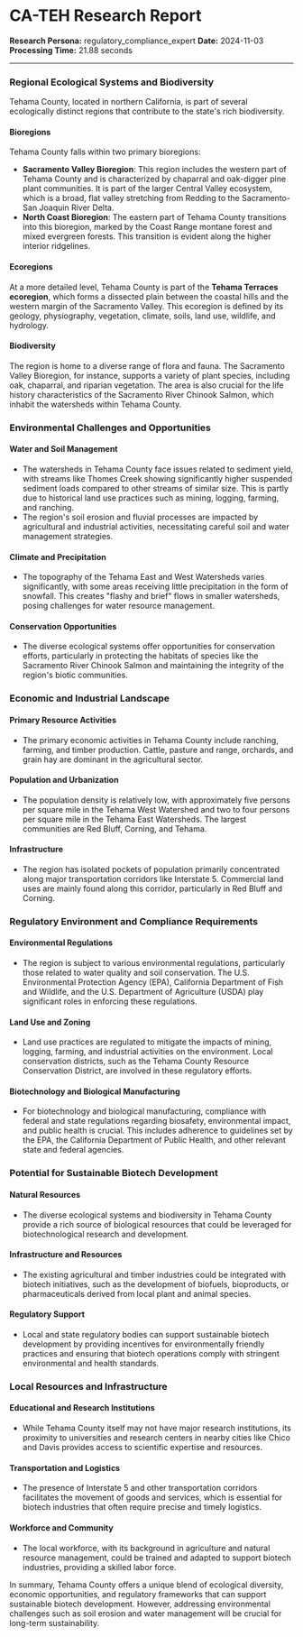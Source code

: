# CA-TEH Research Report

**Research Persona:** regulatory_compliance_expert
**Date:** 2024-11-03
**Processing Time:** 21.88 seconds

---

### Regional Ecological Systems and Biodiversity

Tehama County, located in northern California, is part of several ecologically distinct regions that contribute to the state's rich biodiversity.

#### Bioregions
Tehama County falls within two primary bioregions:
- **Sacramento Valley Bioregion**: This region includes the western part of Tehama County and is characterized by chaparral and oak-digger pine plant communities. It is part of the larger Central Valley ecosystem, which is a broad, flat valley stretching from Redding to the Sacramento-San Joaquin River Delta.
- **North Coast Bioregion**: The eastern part of Tehama County transitions into this bioregion, marked by the Coast Range montane forest and mixed evergreen forests. This transition is evident along the higher interior ridgelines.

#### Ecoregions
At a more detailed level, Tehama County is part of the **Tehama Terraces ecoregion**, which forms a dissected plain between the coastal hills and the western margin of the Sacramento Valley. This ecoregion is defined by its geology, physiography, vegetation, climate, soils, land use, wildlife, and hydrology.

#### Biodiversity
The region is home to a diverse range of flora and fauna. The Sacramento Valley Bioregion, for instance, supports a variety of plant species, including oak, chaparral, and riparian vegetation. The area is also crucial for the life history characteristics of the Sacramento River Chinook Salmon, which inhabit the watersheds within Tehama County.

### Environmental Challenges and Opportunities

#### Water and Soil Management
- The watersheds in Tehama County face issues related to sediment yield, with streams like Thomes Creek showing significantly higher suspended sediment loads compared to other streams of similar size. This is partly due to historical land use practices such as mining, logging, farming, and ranching.
- The region's soil erosion and fluvial processes are impacted by agricultural and industrial activities, necessitating careful soil and water management strategies.

#### Climate and Precipitation
- The topography of the Tehama East and West Watersheds varies significantly, with some areas receiving little precipitation in the form of snowfall. This creates "flashy and brief" flows in smaller watersheds, posing challenges for water resource management.

#### Conservation Opportunities
- The diverse ecological systems offer opportunities for conservation efforts, particularly in protecting the habitats of species like the Sacramento River Chinook Salmon and maintaining the integrity of the region's biotic communities.

### Economic and Industrial Landscape

#### Primary Resource Activities
- The primary economic activities in Tehama County include ranching, farming, and timber production. Cattle, pasture and range, orchards, and grain hay are dominant in the agricultural sector.

#### Population and Urbanization
- The population density is relatively low, with approximately five persons per square mile in the Tehama West Watershed and two to four persons per square mile in the Tehama East Watersheds. The largest communities are Red Bluff, Corning, and Tehama.

#### Infrastructure
- The region has isolated pockets of population primarily concentrated along major transportation corridors like Interstate 5. Commercial land uses are mainly found along this corridor, particularly in Red Bluff and Corning.

### Regulatory Environment and Compliance Requirements

#### Environmental Regulations
- The region is subject to various environmental regulations, particularly those related to water quality and soil conservation. The U.S. Environmental Protection Agency (EPA), California Department of Fish and Wildlife, and the U.S. Department of Agriculture (USDA) play significant roles in enforcing these regulations.

#### Land Use and Zoning
- Land use practices are regulated to mitigate the impacts of mining, logging, farming, and industrial activities on the environment. Local conservation districts, such as the Tehama County Resource Conservation District, are involved in these regulatory efforts.

#### Biotechnology and Biological Manufacturing
- For biotechnology and biological manufacturing, compliance with federal and state regulations regarding biosafety, environmental impact, and public health is crucial. This includes adherence to guidelines set by the EPA, the California Department of Public Health, and other relevant state and federal agencies.

### Potential for Sustainable Biotech Development

#### Natural Resources
- The diverse ecological systems and biodiversity in Tehama County provide a rich source of biological resources that could be leveraged for biotechnological research and development.

#### Infrastructure and Resources
- The existing agricultural and timber industries could be integrated with biotech initiatives, such as the development of biofuels, bioproducts, or pharmaceuticals derived from local plant and animal species.

#### Regulatory Support
- Local and state regulatory bodies can support sustainable biotech development by providing incentives for environmentally friendly practices and ensuring that biotech operations comply with stringent environmental and health standards.

### Local Resources and Infrastructure

#### Educational and Research Institutions
- While Tehama County itself may not have major research institutions, its proximity to universities and research centers in nearby cities like Chico and Davis provides access to scientific expertise and resources.

#### Transportation and Logistics
- The presence of Interstate 5 and other transportation corridors facilitates the movement of goods and services, which is essential for biotech industries that often require precise and timely logistics.

#### Workforce and Community
- The local workforce, with its background in agriculture and natural resource management, could be trained and adapted to support biotech industries, providing a skilled labor force.

In summary, Tehama County offers a unique blend of ecological diversity, economic opportunities, and regulatory frameworks that can support sustainable biotech development. However, addressing environmental challenges such as soil erosion and water management will be crucial for long-term sustainability.